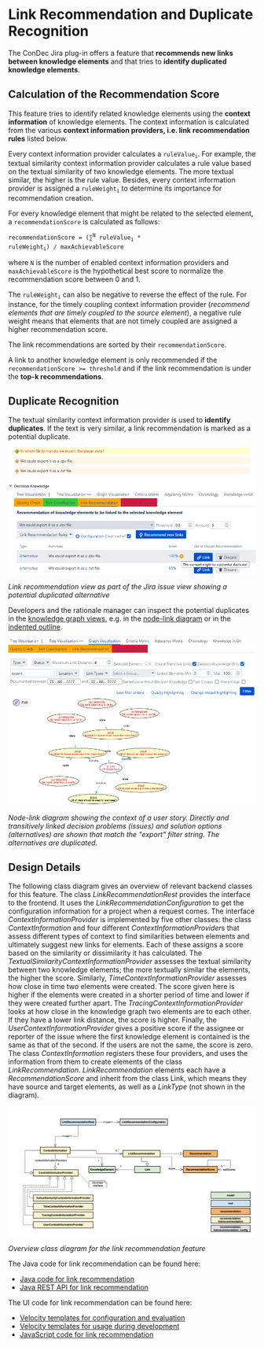 # Link Recommendation and Duplicate Recognition

The ConDec Jira plug-in offers a feature that **recommends new links between knowledge elements** and 
that tries to **identify duplicated knowledge elements**.

## Calculation of the Recommendation Score

This feature tries to identify related knowledge elements using the **context information** of knowledge elements.
The context information is calculated from the various **context information providers, i.e. link recommendation rules** listed below.

Every context information provider calculates a <code>ruleValue<sub>i</sub></code>.
For example, the textual similarity context information provider calculates a rule value based on the textual similarity of two knowledge elements. 
The more textual similar, the higher is the rule value.
Besides, every context information provider is assigned a <code>ruleWeight<sub>i</sub></code> to determine its importance for recommendation creation.

For every knowledge element that might be related to the selected element, a `recommendationScore` is calculated as follows:

<code>recommendationScore = (&sum;<sup>N</sup> ruleValue<sub>i</sub> * ruleWeight<sub>i</sub>) / maxAchievableScore</code>

where `N` is the number of enabled context information providers 
and `maxAchievableScore` is the hypothetical best score to normalize the recommendation score between 0 and 1.

The <code>ruleWeight<sub>i</sub></code> can also be negative to reverse the effect of the rule.
For instance, for the timely coupling context information provider (*recommend elements that are timely coupled to the source element*),
a negative rule weight means that elements that are not timely coupled are assigned a higher recommendation score.

The link recommendations are sorted by their `recommendationScore`.

A link to another knowledge element is only recommended if the `recommendationScore >= threshold` and 
if the link recommendation is under the **top-k recommendations**.

## Duplicate Recognition
The textual similarity context information provider is used to **identify duplicates**.
If the text is very similar, a link recommendation is marked as a potential duplicate.

![Link recommendation view showing a potential duplicate](../screenshots/link_recommendation_duplicate_tooltip.png)

*Link recommendation view as part of the Jira issue view showing a potential duplicated alternative*

Developers and the rationale manager can inspect the potential duplicates in the [knowledge graph views](knowledge-visualization.md), 
e.g. in the [node-link diagram](../screenshots/link_recommendation_duplicates_node-link_diagram.png) or in the [indented outline](../screenshots/link_recommendation_duplicates_indented_outline.png).

![Node-link diagram showing the context of the duplicated alternative](../screenshots/link_recommendation_duplicates_node-link_diagram.png)

*Node-link diagram showing the context of a user story.
Directly and transitively linked decision problems (issues) and solution options (alternatives) are shown that match the "export" filter string. 
The alternatives are duplicated.*

## Design Details
The following class diagram gives an overview of relevant backend classes for this feature.
The class *LinkRecommendationRest* provides the interface to the frontend. 
It uses the *LinkRecommendationConfiguration* to get the configuration information for a project when a request comes. 
The interface *ContextInformationProvider* is implemented by five other classes: 
the class *ContextInformation* and four different *ContextInformationProvider*s that assess different types of context 
to find similarities between elements and ultimately suggest new links for elements. 
Each of these assigns a score based on the similarity or dissimilarity it has calculated. 
The *TextualSimilarityContextInformationProvider* assesses the textual similarity between two knowledge elements; 
the more textually similar the elements, the higher the score. 
Similarly, *TimeContextInformationProvider* assesses how close in time two elements were created. 
The score given here is higher if the elements were created in a shorter period of time and lower if they were created further apart. 
The *TracingContextInformationProvider* looks at how close in the knowledge graph two elements are to each other. 
If they have a lower link distance, the score is higher. 
Finally, the *UserContextInformationProvider* gives a positive score if the assignee or reporter of the issue 
where the first knowledge element is contained is the same as that of the second. 
If the users are not the same, the score is zero.
The class *ContextInformation* registers these four providers, and uses the information from them to create elements of the class *LinkRecommendation*.
*LinkRecommendation* elements each have a *RecommendationScore* and inherit from the class Link, 
which means they have source and target elements, as well as a *LinkType* (not shown in the diagram).

![Overview class diagram](../diagrams/class_diagram_link_recommendation.png)

*Overview class diagram for the link recommendation feature*

The Java code for link recommendation can be found here:

- [Java code for link recommendation](../../src/main/java/de/uhd/ifi/se/decision/management/jira/recommendation/linkrecommendation)
- [Java REST API for link recommendation](../../src/main/java/de/uhd/ifi/se/decision/management/jira/rest/LinkRecommendationRest.java)

The UI code for link recommendation can be found here:

- [Velocity templates for configuration and evaluation](../../src/main/resources/templates/settings/linkrecommendation)
- [Velocity templates for usage during development](../../src/main/resources/templates/tabs/recommendation)
- [JavaScript code for link recommendation](../../src/main/resources/js/recommendation)